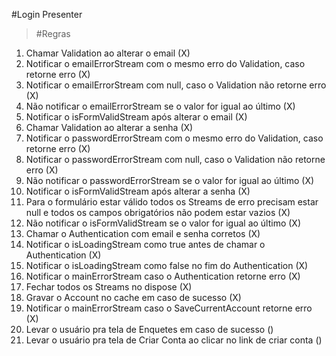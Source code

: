 #Login Presenter

>#Regras
1. Chamar Validation ao alterar o email (X)
2. Notificar o emailErrorStream com o mesmo erro do Validation, caso retorne erro (X)
3. Notificar o emailErrorStream com null, caso o Validation não retorne erro (X)
4. Não notificar o emailErrorStream se o valor for igual ao último (X)
5. Notificar o isFormValidStream após alterar o email (X)
6. Chamar Validation ao alterar a senha (X)
7. Notificar o passwordErrorStream com o mesmo erro do Validation, caso retorne erro (X)
8. Notificar o passwordErrorStream com null, caso o Validation não retorne erro (X)
9. Não notificar o passwordErrorStream se o valor for igual ao último (X)
10. Notificar o isFormValidStream após alterar a senha (X)
11. Para o formulário estar válido todos os Streams de erro precisam estar null e todos os campos obrigatórios não podem estar vazios (X)
12. Não notificar o isFormValidStream se o valor for igual ao último (X)
13. Chamar o Authentication com email e senha corretos (X)
14. Notificar o isLoadingStream como true antes de chamar o Authentication (X)
15. Notificar o isLoadingStream como false no fim do Authentication (X)
16. Notificar o mainErrorStream caso o Authentication retorne erro (X)
17. Fechar todos os Streams no dispose (X)
18. Gravar o Account no cache em caso de sucesso (X)
19. Notificar o mainErrorStream caso o SaveCurrentAccount retorne erro (X)
20. Levar o usuário pra tela de Enquetes em caso de sucesso ()
21. Levar o usuário pra tela de Criar Conta ao clicar no link de criar conta ()